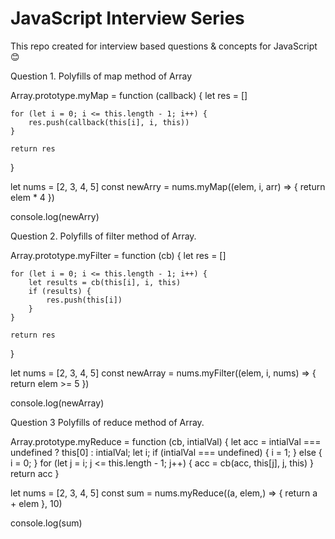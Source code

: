 # JavaScript Interview Series
This repo created for interview based questions & concepts for JavaScript😊

Question 1.
Polyfills of map method of Array

Array.prototype.myMap = function (callback) {
    let res = []
   
    for (let i = 0; i <= this.length - 1; i++) {
        res.push(callback(this[i], i, this))
    }

    return res
}

let nums = [2, 3, 4, 5]
const newArry = nums.myMap((elem, i, arr) => {
    return elem * 4
})

console.log(newArry)


Question 2.
Polyfills of filter method of Array.

Array.prototype.myFilter = function (cb) {
    let res = []

    for (let i = 0; i <= this.length - 1; i++) {
        let results = cb(this[i], i, this)
        if (results) {
            res.push(this[i])
        }
    }

    return res
}


let nums = [2, 3, 4, 5]
const newArray = nums.myFilter((elem, i, nums) => {
    return elem >= 5
})

console.log(newArray)

Question 3
Polyfills of reduce method of Array.

Array.prototype.myReduce = function (cb, intialVal) {
    let acc = intialVal === undefined ? this[0] : intialVal;
    let i;
    if (intialVal === undefined) {
        i = 1;
    }
    else {
        i = 0;
    }
    for (let j = i; j <= this.length - 1; j++) {
        acc = cb(acc, this[j], j, this)
    }
    return acc
}


let nums = [2, 3, 4, 5]
const sum = nums.myReduce((a, elem,) => {
    return a + elem
}, 10)

console.log(sum)


